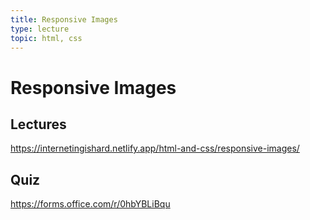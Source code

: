 ```yaml
---
title: Responsive Images
type: lecture
topic: html, css
---
```


# Responsive Images

## Lectures

https://internetingishard.netlify.app/html-and-css/responsive-images/

## Quiz

https://forms.office.com/r/0hbYBLiBqu
